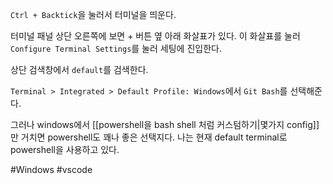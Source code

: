 `Ctrl + Backtick`을 눌러서 터미널을 띄운다. 

터미널 패널 상단 오른쪽에 보면 + 버튼 옆 아래 화살표가 있다. 이 화살표를 눌러 `Configure Terminal Settings`를 눌러 세팅에 진입한다.

상단 검색창에서 `default`를 검색한다. 

`Terminal > Integrated > Default Profile: Windows`에서 `Git Bash`를 선택해준다.

그러나 windows에서 [[powershell을 bash shell 처럼 커스텀하기|몇가지 config]]만 거치면 powershell도 꽤나 좋은 선택지다. 나는 현재 default terminal로 powershell을 사용하고 있다. 

#Windows #vscode 

